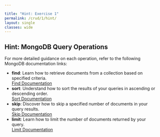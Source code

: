 ```yaml
---

title: "Hint: Exercise 1"  
permalink: /crud/1/hint/  
layout: single  
classes: wide  
---  
```


## Hint: MongoDB Query Operations  

For more detailed guidance on each operation, refer to the following MongoDB documentation links:  
- **find**: Learn how to retrieve documents from a collection based on specified criteria.  
  [Find Documentation](https://www.mongodb.com/docs/manual/reference/method/db.collection.find/)  
- **sort**: Understand how to sort the results of your queries in ascending or descending order.  
  [Sort Documentation](https://www.mongodb.com/docs/manual/reference/method/db.collection.find/#sort)  
- **skip**: Discover how to skip a specified number of documents in your query results.  
  [Skip Documentation](https://www.mongodb.com/docs/manual/reference/method/db.collection.find/#skip)  
- **limit**: Learn how to limit the number of documents returned by your query.  
  [Limit Documentation](https://www.mongodb.com/docs/manual/reference/method/db.collection.find/#limit)  

